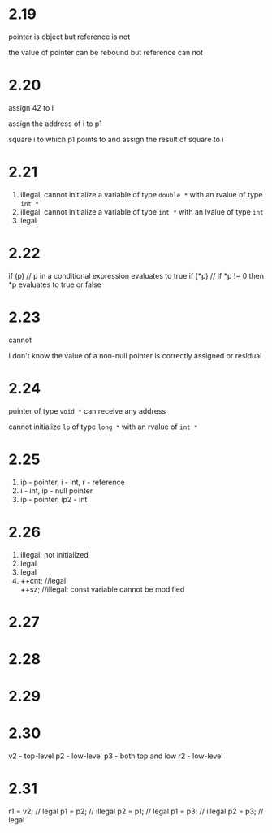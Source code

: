# 2.19
pointer is object but reference is not

the value of pointer can be rebound but reference can not

# 2.20
assign 42 to i

assign the address of i to p1

square i to which p1 points to and assign the result of square to i

# 2.21
1. illegal, cannot initialize a variable of type `double *` with an rvalue of type `int *`
2. illegal, cannot initialize a variable of type `int *` with an lvalue of type `int`
3. legal

# 2.22
if (p) // p in a conditional expression evaluates to true
if (*p) // if \*p != 0 then *p evaluates to true or false

# 2.23
cannot

I don't know the value of a non-null pointer is correctly assigned or residual

# 2.24
pointer of type `void *` can receive any address

cannot initialize `lp` of type `long *` with an rvalue of `int *`

# 2.25
1. ip - pointer, i - int, r - reference
2. i - int, ip - null pointer
3. ip - pointer, ip2 - int

# 2.26
1. illegal: not initialized
2. legal
3. legal
4. ++cnt; //legal</br>
++sz; //illegal: const variable cannot be modified

# 2.27
# 2.28
# 2.29

# 2.30
v2 - top-level
p2 - low-level
p3 - both top and low
r2 - low-level

# 2.31
r1 = v2; // legal
p1 = p2; // illegal
p2 = p1; // legal
p1 = p3; // illegal
p2 = p3; // legal